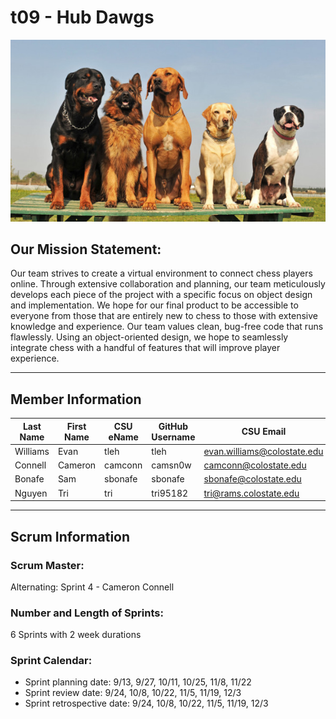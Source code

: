 # t09 - Hub Dawgs

![Hub Dawgs Team Logo](images/team_logo.png)

## Our Mission Statement:

Our team strives to create a virtual environment to connect chess players online. Through extensive collaboration and
planning, our team meticulously develops each piece of the project with a specific focus on object design and
implementation. We hope for our final product to be accessible to everyone from those that are entirely new to chess to
those with extensive knowledge and experience. Our team values clean, bug-free code that runs flawlessly. Using an
object-oriented design, we hope to seamlessly integrate chess with a handful of features that will improve player
experience.

---

## Member Information

Last Name | First Name | CSU eName | GitHub Username | CSU Email
--------- | ---------- | --------- | --------------- | ---------
Williams | Evan | tleh | tleh | evan.williams@colostate.edu
Connell | Cameron | camconn | camsn0w | camconn@colostate.edu
Bonafe | Sam |  sbonafe | sbonafe | sbonafe@colostate.edu
Nguyen| Tri | tri | tri95182 | tri@rams.colostate.edu

---

## Scrum Information

### Scrum Master:

Alternating: Sprint 4 - Cameron Connell

### Number and Length of Sprints:

6 Sprints with 2 week durations

### Sprint Calendar:

* Sprint planning date: 9/13, 9/27, 10/11, 10/25, 11/8, 11/22
* Sprint review date: 9/24, 10/8, 10/22, 11/5, 11/19, 12/3
* Sprint retrospective date: 9/24, 10/8, 10/22, 11/5, 11/19, 12/3
